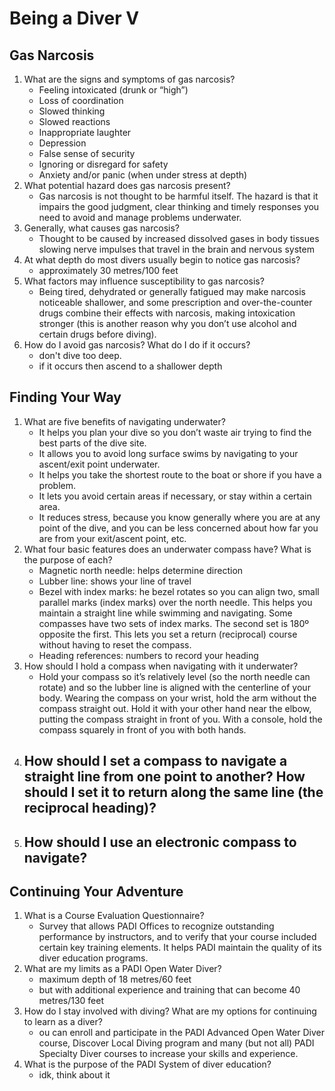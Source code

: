 # Being a Diver V

## Gas Narcosis

1. What are the signs and symptoms of gas narcosis?
   - Feeling intoxicated (drunk or “high”)
   - Loss of coordination
   - Slowed thinking
   - Slowed reactions
   - Inappropriate laughter
   - Depression
   - False sense of security
   - Ignoring or disregard for safety
   - Anxiety and/or panic (when under stress at depth)
2. What potential hazard does gas narcosis present?
   - Gas narcosis is not thought to be harmful itself. The hazard is that it impairs the good judgment, clear thinking and timely responses you need to avoid and manage problems underwater.
3. Generally, what causes gas narcosis?
   - Thought to be caused by increased dissolved gases in body tissues slowing nerve impulses that travel in the brain and nervous system
4. At what depth do most divers usually begin to notice gas narcosis?
   - approximately 30 metres/100 feet
5. What factors may influence susceptibility to gas narcosis?
   - Being tired, dehydrated or generally fatigued may make narcosis noticeable shallower, and some prescription and over-the-counter drugs combine their effects with narcosis, making intoxication stronger (this is another reason why you don’t use alcohol and certain drugs before diving).
6. How do I avoid gas narcosis? What do I do if it occurs?
   - don't dive too deep.
   - if it occurs then ascend to a shallower depth

## Finding Your Way

1. What are five benefits of navigating underwater?
   - It helps you plan your dive so you don’t waste air trying to find the best parts of the dive site.
   - It allows you to avoid long surface swims by navigating to your ascent/exit point underwater.
   - It helps you take the shortest route to the boat or shore if you have a problem.
   - It lets you avoid certain areas if necessary, or stay within a certain area.
   - It reduces stress, because you know generally where you are at any point of the dive, and you can be less concerned about how far you are from your exit/ascent point, etc.
2. What four basic features does an underwater compass have? What is the purpose of each?
   - Magnetic north needle: helps determine direction
   - Lubber line: shows your line of travel
   - Bezel with index marks: he bezel rotates so you can align two, small parallel marks (index marks) over the north needle. This helps you maintain a straight line while swimming and navigating. Some compasses have two sets of index marks. The second set is 180º opposite the first. This lets you set a return (reciprocal) course without having to reset the compass.
   - Heading references: numbers to record your heading
3. How should I hold a compass when navigating with it underwater?
   - Hold your compass so it’s relatively level (so the north needle can rotate) and so the lubber line is aligned with the centerline of your body. Wearing the compass on your wrist, hold the arm without the compass straight out. Hold it with your other hand near the elbow, putting the compass straight in front of you. With a console, hold the compass squarely in front of you with both hands.
4. How should I set a compass to navigate a straight line from one point to another? How should I set it to return along the same line (the reciprocal heading)?
   - 
5. How should I use an electronic compass to navigate?
   - 

## Continuing Your Adventure

1. What is a Course Evaluation Questionnaire?
   - Survey that allows PADI Offices to recognize outstanding performance by instructors, and to verify that your course included certain key training elements. It helps PADI maintain the quality of its diver education programs.
2. What are my limits as a PADI Open Water Diver?
   - maximum depth of 18 metres/60 feet
   - but with additional experience and training that can become 40 metres/130 feet
3. How do I stay involved with diving? What are my options for continuing to learn as a diver?
   - ou can enroll and participate in the PADI Advanced Open Water Diver course, Discover Local Diving program and many (but not all) PADI Specialty Diver courses to increase your skills and experience.
4. What is the purpose of the PADI System of diver education?
   - idk, think about it

